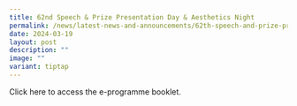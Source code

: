 ```yaml
---
title: 62nd Speech & Prize Presentation Day & Aesthetics Night
permalink: /news/latest-news-and-announcements/62th-speech-and-prize-presentation-day-and-aesthetics-night/
date: 2024-03-19
layout: post
description: ""
image: ""
variant: tiptap
---
```

<p>Click here to access the e-programme booklet.</p>
